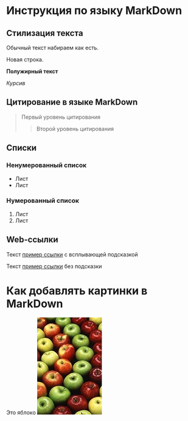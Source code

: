 # Инструкция по языку MarkDown

## Стилизация текста

Обычный текст набираем как есть.

Новая строка.

**Полужирный текст**

*Курсив*

## Цитирование в языке MarkDown

> Первый уровень цитирования
>> Второй уровень цитирования

## Списки

### Ненумерованный список
* Лист
* Лист

### Нумерованный список
1. Лист
2. Лист

## Web-ссылки

Текст [пример ссылки](http.example.com "Всплывающая подсказка") с всплывающей подсказкой

Текст [пример ссылки](http.example.com) без подсказки

# Как добавлять картинки в MarkDown

Это яблоко
![Яблоко](apple.jpg)

